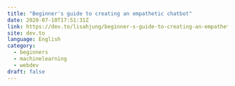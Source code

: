 ```yaml
---
title: "Beginner's guide to creating an empathetic chatbot"
date: 2020-07-10T17:51:31Z
link: https://dev.to/lisahjung/beginner-s-guide-to-creating-an-empathetic-chatbot-3pgm?utm_medium=RSS&utm_source=news.12bit.vn
site: dev.to
language: English
category:
  - beginners
  - machinelearning
  - webdev
draft: false
---
```

